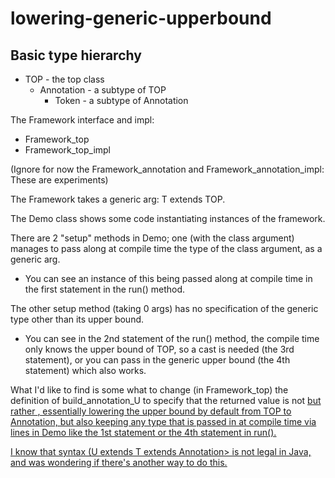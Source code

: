 # lowering-generic-upperbound

## Basic type hierarchy
* TOP - the top class
   * Annotation - a subtype of TOP
      * Token - a subtype of Annotation

The Framework interface and impl:
* Framework_top
* Framework_top_impl

(Ignore for now the Framework_annotation and Framework_annotation_impl:
These are experiments)

The Framework takes a generic arg: T extends TOP.

The Demo class shows some code instantiating instances of the framework.

There are 2 "setup" methods in Demo; one (with the class argument) manages to pass along at 
compile time the type of the class argument, as a generic arg.

* You can see an instance of this being passed along at compile time in the first
statement in the run() method. 

The other setup method (taking 0 args) has no specification of the generic type other than its upper bound.

* You can see in the 2nd statement of the run() method, the compile time 
only knows the upper bound of TOP, so a cast is needed (the 3rd statement), or
you can pass in the generic upper bound (the 4th statement) which also works.

What I'd like to find is some what to change (in Framework_top) the definition of build_annotation_U to specify
that the returned value is not <U extends T> but rather <U extends T extends Annotation>,
essentially lowering the upper bound by default from TOP to Annotation, but also keeping any type that is passed in
at compile time via lines in Demo like the 1st statement or the 4th statement in run().

I know that syntax (U extends T extends Annotation> is not legal in Java, and was wondering if there's another way to do this.

 

      